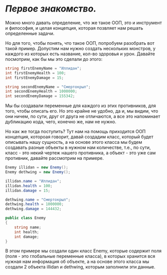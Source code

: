 # *Первое знакомство.*

Можно много давать определение, что же такое ООП, это и инструмент и философия, и целая концепция, которая позвляет нам решать определенные задачи.

Но для того, чтобы понять, что такое ООП, попробуем разобрать вот такой пример. Допустим нам нужно создать нескольких монстров, у каждого из которых есть название, кол-во здоровья и урон. Давайте посмотрим, как бы мы это сделали до этого:

```cs
string firstEnemyName = "Иллидан";
int firstEnemyHealth = 100;
int firstEnemyDamage = 15;

string secondEnemyName = "Смертокрыл";
int secondEnemyHealth = 1000000;
int secondEnemyDamage = 155342;
```

Мы бы создавали переменные для каждого из этих противников, для того, чтобы описать его. Но это крайне не удобно, да и, мы видим, что они ничем, по сути, друг от друга не отличаются, а все это напоминает дубликацию кода, чего, конечно же, нам не нужно.

Но как же тогда поступить? Тут нам на помощь приходится ООП концепция, котороая говорит, давай создадим класс, который будет описывать нашу сущность, а на основе этого класса мы будем создавать разные объекты в нужном нам количестве, т.е., по сути, класс - это некий чертеж нашего противника, а объект - это уже сам противник, давайте рассмотрим на примере.

```cs
Enemy illidan = new Enemy();
Enemy dethwing = new Enemy();

illidan.name = "Иллидан";
illidan.health = 100;
illidan.damage = 15;

dethwing.name = "Смертокрыл";
dethwing.health = 1000000;
dethwing.damage = 144432;

public class Enemy
{
    string name;
    int health;
    int damage;
}
```

В этом примере мы создали один класс Enemy, которые содержит поля (поля - это глобальные переменные класса), в которых
хранится вся нужная нам информация об объекте, а на основе этого класса мы создали 2 объекта illidan и dethwing, которым
заполнили эти данные.

